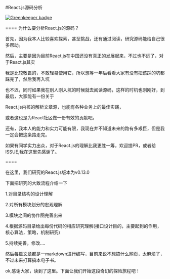 #React.js源码分析

[![Greenkeeper badge](https://badges.greenkeeper.io/janryWang/react-study.svg)](https://greenkeeper.io/)

====
为什么要分析React.js的源码？

首先，因为我本人比较喜欢探索，甚至挑战，还有通过阅读，研究源码能给自己很多帮助。

然后，主要是因为目前React.js在中国还没有真正的发展起来，不过也不远了，对于React.js其实

我是比较敬畏的，不敢轻易使用它，所以想等一年后看看大家有没有把该踩的坑都踩完了，然后我再入坑

也不迟，同时如果我在别人刚入坑的时候就去阅读源码，这样的时机也刚刚好，到最后，大家能有一份关于

React.js内核的解析文章源，也能有各种业务上的最佳实践，

或者这也是为React社区做一份有效的贡献吧。

还有，我本人的能力和实力可能有限，我现在并不知道未来的路有多艰巨，但是我一定会把这条路走完。

如果有同学实力出众，对于React.js的理解比我更胜一筹，欢迎提PR，或者给ISSUE,我在这里先感谢了。

====

在这里，我们研究的React.js版本为v0.13.0

下面把研究的大致流程介绍一下

1.对目录结构的设计理解

2.对所有模块划分的宏观理解

3.模块之间的协作图完善出来

4.根据源码目录给出每份代码的相应研究理解(接口设计目的，主要起到的作用，核心算法，策略，机制研究)

5.持续完善，修改....

然后每篇文章都是一markdown进行编写，目前来说不想搞什么网页，太麻烦了，不过未来打算搞本电子书。

ok,感谢大家，读到了这里。下面让我们开始这段奇幻的探险旅程吧！
